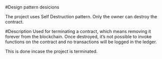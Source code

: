 #Design pattern desicions

The project uses Self Destruction pattern.
Only the owner can destroy the contract.

#Description
Used for terminating a contract, which means removing it forever from the blockchain.
Once destroyed, it’s not possible to invoke functions on the contract and no transactions will be logged in the ledger.

This is done incase the project is terminated.